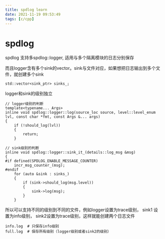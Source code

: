 ```yaml
---
title: spdlog learn
date: 2021-11-19 09:53:49
tags: [c/cpp]
---
```


# spdlog

spdlog 支持多spdlog::logger, 适用与多个隔离模块的日志分别保存  

而且logger含有多个sink的vector。sink与文件对应，如果想把日志输出到多个文件，就创建多个sink  
```
std::vector<sink_ptr> sinks_;
```

logger和sink的级别独立
```
// logger级别的判断
template<typename... Args>
inline void spdlog::logger::log(source_loc source, level::level_enum lvl, const char *fmt, const Args &... args)
{
    if (!should_log(lvl))
    {
        return;
    }
```

```
// sink级别的判断
inline void spdlog::logger::sink_it_(details::log_msg &msg)
{
#if defined(SPDLOG_ENABLE_MESSAGE_COUNTER)
    incr_msg_counter_(msg);
#endif
    for (auto &sink : sinks_)
    {
        if (sink->should_log(msg.level))
        {
            sink->log(msg);
        }
    }
```

所以可以支持不同的级别到不同的文件，例如logger设置为trace级别， sink1 设置为info级别， sink2设置为trace级别，这样就能创建两个日志文件
```
info.log  # 只保存info级别
full.log  # 保存所有级别（logger级别或者sink2的级别）
```
